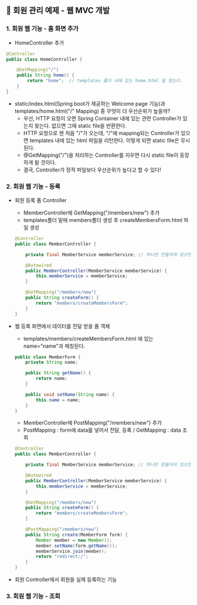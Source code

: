 ## :cherry_blossom: 회원 관리 예제 - 웹 MVC 개발

### 1. 회원 웹 기능 - 홈 화면 추가
* HomeController 추가
```java
@Controller
public class HomeController {

    @GetMapping("/")
    public String home() {
        return "home";  // templates 폴더 내에 있는 home.html 을 찾는다.
    }
}
```
* static/index.html(Spring boot가 제공하는 Welcome page 기능)과 templates/home.html("/" Mapping) 중 무엇이 더 우선순위가 높을까?
  * 우선, HTTP 요청이 오면 Spring Container 내에 있는 관련 Controller가 있는지 찾는다. 없으면 그때 static file을 반환한다.
  * HTTP 요청으로 맨 처음 "/"가 오는데, "/"에 mapping되는 Controller가 있으면 templates 내에 있는 html 파일을 리턴한다. 이렇게 되면 static file은 무시된다.
  * @GetMapping("/")을 처리하는 Controller를 지우면 다시 static file이 등장하게 될 것이다.
  * 결국, Controller가 정적 파일보다 우선순위가 높다고 할 수 있다!

### 2. 회원 웹 기능 - 등록
* 회원 등록 폼 Controller
  * MemberController에 GetMapping("/members/new") 추가
  * templates폴더 밑에 members폴더 생성 후 createMembersForm.html 파일 생성
  ```java
  @Controller
  public class MemberController {

      private final MemberService memberService; // 하나만 만들어져 있으면 된다.

      @Autowired
      public MemberController(MemberService memberService) {
          this.memberService = memberService;
      }

      @GetMapping("/members/new")
      public String createForm() {
          return "members/createMembersForm";
      }
  }
  ```
  
* 웹 등록 화면에서 데이터를 전달 받을 폼 객체
    * templates/members/createMembersForm.html 에 있는 name="name"과 매칭된다.
    ```java
    public class MemberForm {
        private String name;

        public String getName() {
            return name;
        }

        public void setName(String name) {
            this.name = name;
        }
    }
    ```
    
    * MemberController에 PostMapping("/members/new") 추가
    * PostMapping : form에 data를 넣어서 전달, 등록 / GetMapping : data 조회
    ```java
    @Controller
    public class MemberController {

        private final MemberService memberService; // 하나만 만들어져 있으면 된다.

        @Autowired
        public MemberController(MemberService memberService) {
            this.memberService = memberService;
        }

        @GetMapping("/members/new")
        public String createForm() {
            return "members/createMembersForm";
        }

        @PostMapping("/members/new")
        public String create(MemberForm form) {
            Member member = new Member();
            member.setName(form.getName());
            memberService.join(member);
            return "redirect:/";
        }
    }
    ```
    
* 회원 Controller에서 회원을 실제 등록하는 기능


### 3. 회원 웹 기능 - 조회
